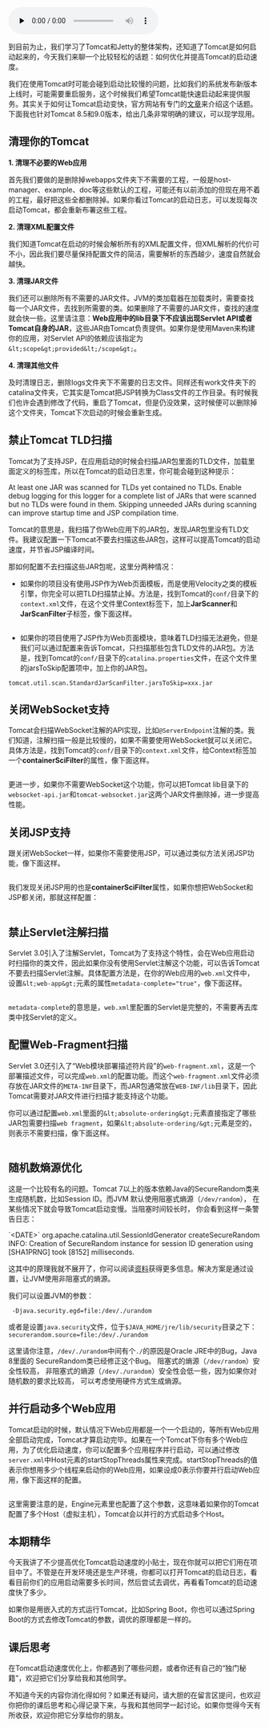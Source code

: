 <audio id="audio" title="12 | 实战：优化并提高Tomcat启动速度" controls="" preload="none"><source id="mp3" src="https://static001.geekbang.org/resource/audio/1c/28/1cd234a8fa1e16e291ed04a55a944928.mp3"></audio>

到目前为止，我们学习了Tomcat和Jetty的整体架构，还知道了Tomcat是如何启动起来的，今天我们来聊一个比较轻松的话题：如何优化并提高Tomcat的启动速度。

我们在使用Tomcat时可能会碰到启动比较慢的问题，比如我们的系统发布新版本上线时，可能需要重启服务，这个时候我们希望Tomcat能快速启动起来提供服务。其实关于如何让Tomcat启动变快，官方网站有专门的[文章](https://wiki.apache.org/tomcat/HowTo/FasterStartUp)来介绍这个话题。下面我也针对Tomcat 8.5和9.0版本，给出几条非常明确的建议，可以现学现用。

## 清理你的Tomcat

**1. 清理不必要的Web应用**

首先我们要做的是删除掉webapps文件夹下不需要的工程，一般是host-manager、example、doc等这些默认的工程，可能还有以前添加的但现在用不着的工程，最好把这些全都删除掉。如果你看过Tomcat的启动日志，可以发现每次启动Tomcat，都会重新布署这些工程。

**2. 清理XML配置文件**

我们知道Tomcat在启动的时候会解析所有的XML配置文件，但XML解析的代价可不小，因此我们要尽量保持配置文件的简洁，需要解析的东西越少，速度自然就会越快。

**3. 清理JAR文件**

我们还可以删除所有不需要的JAR文件。JVM的类加载器在加载类时，需要查找每一个JAR文件，去找到所需要的类。如果删除了不需要的JAR文件，查找的速度就会快一些。这里请注意：**Web应用中的lib目录下不应该出现Servlet API或者Tomcat自身的JAR**，这些JAR由Tomcat负责提供。如果你是使用Maven来构建你的应用，对Servlet API的依赖应该指定为`&lt;scope&gt;provided&lt;/scope&gt;`。

**4. 清理其他文件**

及时清理日志，删除logs文件夹下不需要的日志文件。同样还有work文件夹下的catalina文件夹，它其实是Tomcat把JSP转换为Class文件的工作目录。有时候我们也许会遇到修改了代码，重启了Tomcat，但是仍没效果，这时候便可以删除掉这个文件夹，Tomcat下次启动的时候会重新生成。

## 禁止Tomcat TLD扫描

Tomcat为了支持JSP，在应用启动的时候会扫描JAR包里面的TLD文件，加载里面定义的标签库，所以在Tomcat的启动日志里，你可能会碰到这种提示：

> 
At least one JAR was scanned for TLDs yet contained no TLDs. Enable debug logging for this logger for a complete list of JARs that were scanned but no TLDs were found in them. Skipping unneeded JARs during scanning can improve startup time and JSP compilation time.


Tomcat的意思是，我扫描了你Web应用下的JAR包，发现JAR包里没有TLD文件。我建议配置一下Tomcat不要去扫描这些JAR包，这样可以提高Tomcat的启动速度，并节省JSP编译时间。

那如何配置不去扫描这些JAR包呢，这里分两种情况：

- 如果你的项目没有使用JSP作为Web页面模板，而是使用Velocity之类的模板引擎，你完全可以把TLD扫描禁止掉。方法是，找到Tomcat的`conf/`目录下的`context.xml`文件，在这个文件里Context标签下，加上**JarScanner**和**JarScanFilter**子标签，像下面这样。

<img src="https://static001.geekbang.org/resource/image/b9/6e/b9c09507c546c6ff349270cd992ff66e.jpg" alt="">

- 如果你的项目使用了JSP作为Web页面模块，意味着TLD扫描无法避免，但是我们可以通过配置来告诉Tomcat，只扫描那些包含TLD文件的JAR包。方法是，找到Tomcat的`conf/`目录下的`catalina.properties`文件，在这个文件里的jarsToSkip配置项中，加上你的JAR包。

```
tomcat.util.scan.StandardJarScanFilter.jarsToSkip=xxx.jar

```

## 关闭WebSocket支持

Tomcat会扫描WebSocket注解的API实现，比如`@ServerEndpoint`注解的类。我们知道，注解扫描一般是比较慢的，如果不需要使用WebSocket就可以关闭它。具体方法是，找到Tomcat的`conf/`目录下的`context.xml`文件，给Context标签加一个**containerSciFilter**的属性，像下面这样。

<img src="https://static001.geekbang.org/resource/image/fb/fc/fb25c3f5e44521ec47046fafec11e0fc.jpg" alt="">

更进一步，如果你不需要WebSocket这个功能，你可以把Tomcat lib目录下的`websocket-api.jar`和`tomcat-websocket.jar`这两个JAR文件删除掉，进一步提高性能。

## 关闭JSP支持

跟关闭WebSocket一样，如果你不需要使用JSP，可以通过类似方法关闭JSP功能，像下面这样。

<img src="https://static001.geekbang.org/resource/image/0e/c4/0ef2d6f508babe62960909c6c881c4c4.jpg" alt="">

我们发现关闭JSP用的也是**containerSciFilter**属性，如果你想把WebSocket和JSP都关闭，那就这样配置：

<img src="https://static001.geekbang.org/resource/image/eb/5d/ebd41a1156f28e92257f4c0130a8125d.jpg" alt="">

## 禁止Servlet注解扫描

Servlet  3.0引入了注解Servlet，Tomcat为了支持这个特性，会在Web应用启动时扫描你的类文件，因此如果你没有使用Servlet注解这个功能，可以告诉Tomcat不要去扫描Servlet注解。具体配置方法是，在你的Web应用的`web.xml`文件中，设置`&lt;web-app&gt;`元素的属性`metadata-complete="true"`，像下面这样。

<img src="https://static001.geekbang.org/resource/image/9b/60/9b54b6eebfe23017f4e90e7a16c97760.jpg" alt="">

`metadata-complete`的意思是，`web.xml`里配置的Servlet是完整的，不需要再去库类中找Servlet的定义。

## 配置Web-Fragment扫描

Servlet 3.0还引入了“Web模块部署描述符片段”的`web-fragment.xml`，这是一个部署描述文件，可以完成`web.xml`的配置功能。而这个`web-fragment.xml`文件必须存放在JAR文件的`META-INF`目录下，而JAR包通常放在`WEB-INF/lib`目录下，因此Tomcat需要对JAR文件进行扫描才能支持这个功能。

你可以通过配置`web.xml`里面的`&lt;absolute-ordering&gt;`元素直接指定了哪些JAR包需要扫描`web fragment`，如果`&lt;absolute-ordering/&gt;`元素是空的， 则表示不需要扫描，像下面这样。

<img src="https://static001.geekbang.org/resource/image/ff/8f/ff715ef5e61959bb8a17abd15681fc8f.jpg" alt="">

## 随机数熵源优化

这是一个比较有名的问题。Tomcat 7以上的版本依赖Java的SecureRandom类来生成随机数，比如Session ID。而JVM 默认使用阻塞式熵源（`/dev/random`）， 在某些情况下就会导致Tomcat启动变慢。当阻塞时间较长时， 你会看到这样一条警告日志：

> 
<p>`&lt;DATE&gt;` org.apache.catalina.util.SessionIdGenerator createSecureRandom<br>
INFO: Creation of SecureRandom instance for session ID generation using [SHA1PRNG] took [8152] milliseconds.</p>


这其中的原理我就不展开了，你可以阅读[资料](https://stackoverflow.com/questions/28201794/slow-startup-on-tomcat-7-0-57-because-of-securerandom)获得更多信息。解决方案是通过设置，让JVM使用非阻塞式的熵源。

我们可以设置JVM的参数：

```
 -Djava.security.egd=file:/dev/./urandom

```

或者是设置`java.security`文件，位于`$JAVA_HOME/jre/lib/security`目录之下：  `securerandom.source=file:/dev/./urandom`

这里请你注意，`/dev/./urandom`中间有个`./`的原因是Oracle JRE中的Bug，Java 8里面的 SecureRandom类已经修正这个Bug。 阻塞式的熵源（`/dev/random`）安全性较高， 非阻塞式的熵源（`/dev/./urandom`）安全性会低一些，因为如果你对随机数的要求比较高， 可以考虑使用硬件方式生成熵源。

## 并行启动多个Web应用

Tomcat启动的时候，默认情况下Web应用都是一个一个启动的，等所有Web应用全部启动完成，Tomcat才算启动完毕。如果在一个Tomcat下你有多个Web应用，为了优化启动速度，你可以配置多个应用程序并行启动，可以通过修改`server.xml`中Host元素的startStopThreads属性来完成。startStopThreads的值表示你想用多少个线程来启动你的Web应用，如果设成0表示你要并行启动Web应用，像下面这样的配置。

<img src="https://static001.geekbang.org/resource/image/50/ed/50e0c10a38c5e4a5e7a28ca1885698ed.jpg" alt="">

这里需要注意的是，Engine元素里也配置了这个参数，这意味着如果你的Tomcat配置了多个Host（虚拟主机），Tomcat会以并行的方式启动多个Host。

## 本期精华

今天我讲了不少提高优化Tomcat启动速度的小贴士，现在你就可以把它们用在项目中了。不管是在开发环境还是生产环境，你都可以打开Tomcat的启动日志，看看目前你们的应用启动需要多长时间，然后尝试去调优，再看看Tomcat的启动速度快了多少。

如果你是用嵌入式的方式运行Tomcat，比如Spring Boot，你也可以通过Spring Boot的方式去修改Tomcat的参数，调优的原理都是一样的。

## 课后思考

在Tomcat启动速度优化上，你都遇到了哪些问题，或者你还有自己的“独门秘籍”，欢迎把它们分享给我和其他同学。

不知道今天的内容你消化得如何？如果还有疑问，请大胆的在留言区提问，也欢迎你把你的课后思考和心得记录下来，与我和其他同学一起讨论。如果你觉得今天有所收获，欢迎你把它分享给你的朋友。


